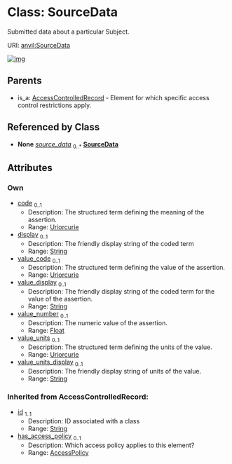 
# Class: SourceData

Submitted data about a particular Subject.

URI: [anvil:SourceData](https://anvilproject.org/acr-harmonized-data-model/SourceData)


[![img](https://yuml.me/diagram/nofunky;dir:TB/class/[Demographics]-%20source_data%200..*>[SourceData&#124;code:uriorcurie%20%3F;display:string%20%3F;value_code:uriorcurie%20%3F;value_display:string%20%3F;value_number:float%20%3F;value_units:uriorcurie%20%3F;value_units_display:string%20%3F;id(i):string],[SubjectAssertion]-%20source_data%200..*>[SourceData],[AccessControlledRecord]^-[SourceData],[SubjectAssertion],[Demographics],[AccessPolicy],[AccessControlledRecord])](https://yuml.me/diagram/nofunky;dir:TB/class/[Demographics]-%20source_data%200..*>[SourceData&#124;code:uriorcurie%20%3F;display:string%20%3F;value_code:uriorcurie%20%3F;value_display:string%20%3F;value_number:float%20%3F;value_units:uriorcurie%20%3F;value_units_display:string%20%3F;id(i):string],[SubjectAssertion]-%20source_data%200..*>[SourceData],[AccessControlledRecord]^-[SourceData],[SubjectAssertion],[Demographics],[AccessPolicy],[AccessControlledRecord])

## Parents

 *  is_a: [AccessControlledRecord](AccessControlledRecord.md) - Element for which specific access control restrictions apply.

## Referenced by Class

 *  **None** *[source_data](source_data.md)*  <sub>0..\*</sub>  **[SourceData](SourceData.md)**

## Attributes


### Own

 * [code](code.md)  <sub>0..1</sub>
     * Description: The structured term defining the meaning of the assertion.
     * Range: [Uriorcurie](types/Uriorcurie.md)
 * [display](display.md)  <sub>0..1</sub>
     * Description: The friendly display string of the coded term
     * Range: [String](types/String.md)
 * [value_code](value_code.md)  <sub>0..1</sub>
     * Description: The structured term defining the value of the assertion.
     * Range: [Uriorcurie](types/Uriorcurie.md)
 * [value_display](value_display.md)  <sub>0..1</sub>
     * Description: The friendly display string of the coded term for the value of the assertion.
     * Range: [String](types/String.md)
 * [value_number](value_number.md)  <sub>0..1</sub>
     * Description: The numeric value of the assertion.
     * Range: [Float](types/Float.md)
 * [value_units](value_units.md)  <sub>0..1</sub>
     * Description: The structured term defining the units of the value.
     * Range: [Uriorcurie](types/Uriorcurie.md)
 * [value_units_display](value_units_display.md)  <sub>0..1</sub>
     * Description: The friendly display string of units of the value.
     * Range: [String](types/String.md)

### Inherited from AccessControlledRecord:

 * [id](id.md)  <sub>1..1</sub>
     * Description: ID associated with a class
     * Range: [String](types/String.md)
 * [has_access_policy](has_access_policy.md)  <sub>0..1</sub>
     * Description: Which access policy applies to this element?
     * Range: [AccessPolicy](AccessPolicy.md)

